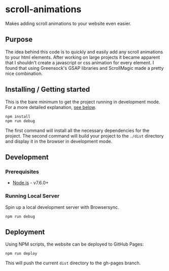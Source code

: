 # scroll-animations

Makes adding scroll animations to your website even easier.

## Purpose

The idea behind this code is to quickly and easily add any scroll animations to your html elements. After working on large projects it became apparent that I shouldn't create a javascript or css animation for every element.  I found that using Greensock's GSAP libraries and ScrollMagic made a pretty nice combination.

## Installing / Getting started

This is the bare minimum to get the project running in development mode. For a more detailed explanation, [see below](#development).

```shell
npm install
npm run debug
```

The first command will install all the necessary dependencies for the project. The second command will build your project to the `./dist` directory and display it in the browser in development mode.

## Development

### Prerequisites

- [Node.js](https://nodejs.org/en/) - v7.6.0+

### Running Local Server

Spin up a local development server with Browsersync.

```shell
npm run debug
```

## Deployment

Using NPM scripts, the website can be deployed to GitHub Pages:

```shell
npm run deploy
```

This will push the current `dist` directory to the gh-pages branch.
